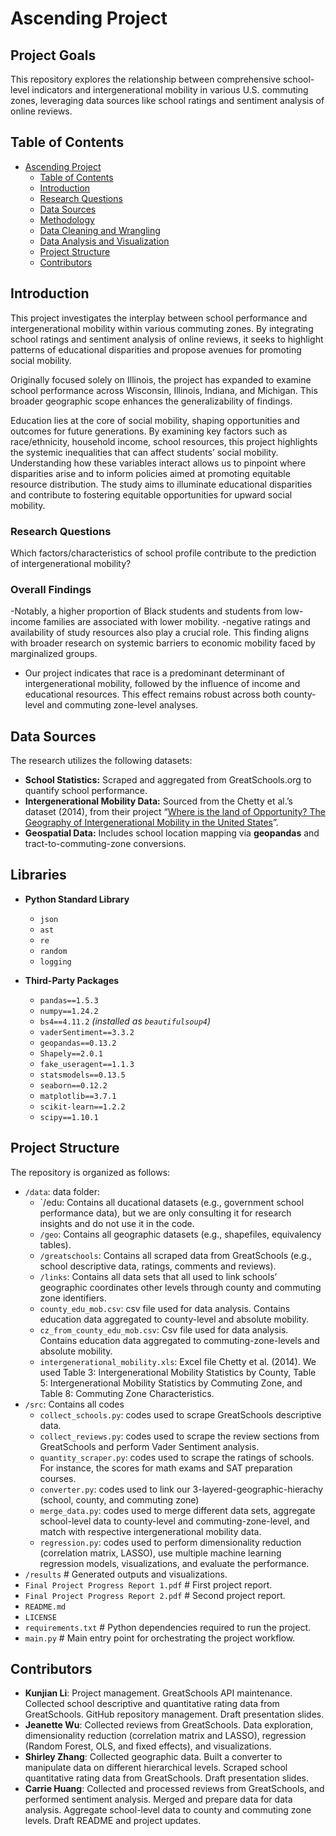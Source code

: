 # Ascending Project
## Project Goals
This repository explores the relationship between comprehensive school-level indicators and intergenerational mobility in various U.S. commuting zones, leveraging data sources like school ratings and sentiment analysis of online reviews. 

## Table of Contents
- [Ascending Project](#ascending-project)
  - [Table of Contents](#table-of-contents)
  - [Introduction](#introduction)
  - [Research Questions](#research-questions)
  - [Data Sources](#data-sources)
  - [Methodology](#methodology)
  - [Data Cleaning and Wrangling](#data-cleaning-and-wrangling)
  - [Data Analysis and Visualization](#data-analysis-and-visualization)
  - [Project Structure](#project-structure)
  - [Contributors](#contributors)

## Introduction

This project investigates the interplay between school performance and intergenerational mobility within various commuting zones. By integrating school ratings and sentiment analysis of online reviews, it seeks to highlight patterns of educational disparities and propose avenues for promoting social mobility.

Originally focused solely on Illinois, the project has expanded to examine school performance across Wisconsin, Illinois, Indiana, and Michigan. This broader geographic scope enhances the generalizability of findings.

Education lies at the core of social mobility, shaping opportunities and outcomes for future generations. By examining key factors such as race/ethnicity, household income, school resources, this project highlights the systemic inequalities that can affect students’ social mobility. Understanding how these variables interact allows us to pinpoint where disparities arise and to inform policies aimed at promoting equitable resource distribution. The study aims to illuminate educational disparities and contribute to fostering equitable opportunities for upward social mobility.

### Research Questions

Which factors/characteristics of school profile contribute to the prediction of intergenerational mobility?

### Overall Findings
-Notably, a higher proportion of Black students and students from low-income families are associated with lower mobility.
-negative ratings and availability of study resources also play a crucial role. This finding aligns with broader research on systemic barriers to economic mobility faced by marginalized groups. 
- Our project indicates that race is a predominant determinant of intergenerational mobility, followed by the influence of income and educational resources. This effect remains robust across both county-level and commuting zone-level analyses. 


## Data Sources

The research utilizes the following datasets:

- **School Statistics:** Scraped and aggregated from GreatSchools.org to quantify school performance.
- **Intergenerational Mobility Data:** Sourced from the Chetty et al.’s dataset (2014), from their project “[Where is the land of Opportunity? The Geography of Intergenerational Mobility in the United States]( https://academic.oup.com/qje/article-abstract/129/4/1553/1853754)”.
- **Geospatial Data:** Includes school location mapping via **geopandas** and tract-to-commuting-zone conversions.

## Libraries
- **Python Standard Library**  
  - `json`  
  - `ast`  
  - `re`  
  - `random`  
  - `logging`  

- **Third-Party Packages**  
  - `pandas==1.5.3`  
  - `numpy==1.24.2`  
  - `bs4==4.11.2`  *(installed as `beautifulsoup4`)*
  - `vaderSentiment==3.3.2`
  - `geopandas==0.13.2`
  - `Shapely==2.0.1`
  - `fake_useragent==1.1.3`
  - `statsmodels==0.13.5`
  - `seaborn==0.12.2`
  - `matplotlib==3.7.1`
  - `scikit-learn==1.2.2`
  - `scipy==1.10.1`

## Project Structure

The repository is organized as follows:
- `/data`: data folder: 
  - `/edu: Contains all ducational datasets (e.g., government school performance data), but we are only consulting it for research insights and do not use it in the code. 
  - `/geo`: Contains all geographic datasets (e.g., shapefiles, equivalency tables).
  - `/greatschools`: Contains all scraped data from GreatSchools (e.g., school descriptive data, ratings, comments and reviews).
  - `/links`: Contains all data sets that all used to link schools’ geographic coordinates other levels through county and commuting zone identifiers.
  - `county_edu_mob.csv`: csv file used for data analysis. Contains education data aggregated to county-level and absolute mobility.
  -  `cz_from_county_edu_mob.csv`: Csv file used for data analysis. Contains education data aggregated to commuting-zone-levels and absolute mobility.
  - `intergenerational_mobility.xls`: Excel file Chetty et al. (2014). We used Table 3: Intergenerational Mobility Statistics by County, Table 5: Intergenerational Mobility Statistics by Commuting Zone, and Table 8: Commuting Zone Characteristics.
- `/src`: Contains all codes
  - `collect_schools.py`: codes used to scrape GreatSchools descriptive data.
  - `collect_reviews.py`: codes used to scrape the review sections from GreatSchools and perform Vader Sentiment analysis.
   - `quantity_scraper.py`: codes used to scrape the ratings of schools. For instance, the scores for math exams and SAT preparation courses. 
   - `converter.py`: codes used to link our 3-layered-geographic-hierachy (school, county, and commuting zone)
   - `merge_data.py`: codes used to merge different data sets, aggregate school-level data to county-level and commuting-zone-level, and match with respective intergenerational mobility data. 
    - `regression.py`: codes used to perform dimensionality reduction (correlation matrix, LASSO), use multiple machine learning regression models, visualizations, and evaluate the performance. 
- `/results` # Generated outputs and visualizations.
- `Final Project Progress Report 1.pdf` # First project report.
- `Final Project Progress Report 2.pdf` # Second project report.
- `README.md`
- `LICENSE`
- `requirements.txt` # Python dependencies required to run the project.
- `main.py` # Main entry point for orchestrating the project workflow.

## Contributors
- **Kunjian Li**: Project management. GreatSchools API maintenance. Collected school descriptive and quantitative rating data from GreatSchools. GitHub repository management. Draft presentation slides. 
- **Jeanette Wu**: Collected reviews from GreatSchools. Data exploration, dimensionality reduction (correlation matrix and LASSO), regression (Random Forest, OLS, and fixed effects), and visualizations. 
- **Shirley Zhang**: Collected geographic data. Built a converter to manipulate data on different hierarchical levels. Scraped school quantitative rating data from GreatSchools. Draft presentation slides. 
- **Carrie Huang**: Collected and processed reviews from GreatSchools, and performed sentiment analysis. Merged and prepare data for data analysis. Aggregate school-level data to county and commuting zone levels. Draft README and project updates.


